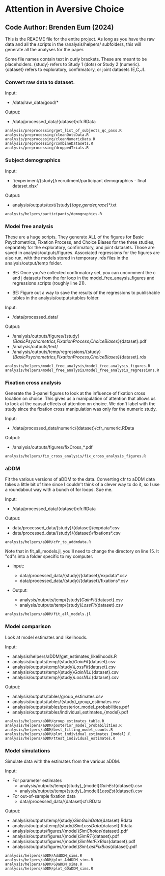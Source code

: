 # Attention in Aversive Choice
## Code Author: Brenden Eum (2024)

This is the README file for the entire project. As long as you have the raw data and all the scripts in the /analysis/helpers/ subfolders, this will generate all the analyses for the paper.

Some file names contain text in curly brackets. These are meant to be placeholders. {study} refers to Study 1 (dots) or Study 2 (numeric). {dataset} refers to exploratory, confirmatory, or joint datasets (E,C,J).

### Convert raw data to dataset.

Input:
- /data/raw_data/good/*

Output:
- /data/processed_data/{dataset}cfr.RData

```
analysis/preprocessing/get_list_of_subjects_qc_pass.R
analysis/preprocessing/cleanDotsData.R
analysis/preprocessing/cleanNumericData.R
analysis/preprocessing/combineDatasets.R
analysis/preprocessing/droppedTrials.R
```

### Subject demographics

Input:
- '/experiment/{study}/recruitment/participant demographics - final dataset.xlsx'

Output:
- analysis/outputs/text/{study}_{age,gender,race}_*.txt

```
analysis/helpers/participants/demographics.R
```

### Model free analysis

These are a huge scripts. They generate ALL of the figures for Basic Psychometrics, Fixation Process, and Choice Biases for the three studies, separately for the exploratory, confirmatory, and joint datasets. Those are saved in analysis/outputs/figures. Associated regressions for the figures are also run, with the models stored in temporary .rds files in the analysis/output/temp folder.

* BE: Once you've collected confirmatory set, you can uncomment the c and j datasets from the for loop in the model_free_anaysis_figures and regressions scripts (roughly line 21).

* BE: Figure out a way to save the results of the regressions to publishable tables in the analysis/outputs/tables folder.

Input:
- /data/processed_data/

Output:
- /analysis/outputs/figures/{study}_{BasicPsychometrics,FixationProcess,ChoiceBiases}_{dataset}.pdf
- /analysis/outputs/text/
- /analysis/outputs/temp/regressions/{study}_{BasicPsychometrics,FixationProcess,ChoiceBiases}_{dataset}.rds

```
analysis/helpers/model_free_analysis/model_free_analysis_figures.R
analysis/helpers/model_free_analysis/model_free_analysis_regressions.R
```

### Fixation cross analysis

Generate the 3-panel figures to look at the influence of fixation cross location on choice. This gives us a manipulation of attention that allows us to look at the causal effects of attention on choice. We don't label with the study since the fixation cross manipulation was only for the numeric study.

Input:
- /data/processed_data/numeric/{dataset}/cfr_numeric.RData

Output:
- /analysis/outputs/figures/fixCross_*.pdf

```
analysis/helpers/fix_cross_analysis/fix_cross_analysis_figures.R
```

### aDDM

Fit the various versions of aDDM to the data. Converting cfr to aDDM data takes a little bit of time since I couldn't think of a clever way to do it, so I use a roundabout way with a bunch of for loops. Sue me.

Input:
- /data/processed_data/{dataset}cfr.RData

Output:
- data/processed_data/{study}/{dataset}/expdata*.csv
- data/processed_data/{study}/{dataset}/fixations*.csv

```
analysis/helpers/aDDM/cfr_to_addmdata.R
```

Note that in fit_all_models.jl, you'll need to change the directory on line 15. It "cd"s into a folder specific to my computer.

- Input:
  - data/processed_data/{study}/{dataset}/expdata*.csv
  - data/processed_data/{study}/{dataset}/fixations*.csv

- Output:
  - analysis/outputs/temp/{study}_GainFit_{dataset}.csv
  - analysis/outputs/temp/{study}_LossFit_{dataset}.csv

```
analysis/helpers/aDDM/fit_all_models.jl
```

### Model comparison

Look at model estimates and likelihoods.

Input:
- analysis/helpers/aDDM/get_estimates_likelihoods.R
- analysis/outputs/temp/{study}_GainFit_{dataset}.csv
- analysis/outputs/temp/{study}_LossFit_{dataset}.csv
- analysis/outputs/temp/{study}_GainNLL_{dataset}.csv
- analysis/outputs/temp/{study}_LossNLL_{dataset}.csv

Output:
- analysis/outputs/tables/group_estimates.csv
- analysis/outputs/tables/{study}_group_estimates.csv
- analysis/outputs/tables/posterior_model_probabilities.pdf
- analysis/outputs/tables/individual_estimates_{model}.pdf

```
analysis/helpers/aDDM/group_estimates_table.R
analysis/helpers/aDDM/posterior_model_probabilities.R
analysis/helpers/aDDM/best_fitting_model_counts.R
analysis/helpers/aDDM/plot_individual_estimates_{model}.R
analysis/helpers/aDDM/ttest_individual_estimates.R
```

### Model simulations

Simulate data with the estimates from the various aDDM.

Input:
- For parameter estimates
  - analysis/outputs/temp/{study}_{model}_GainEst_{dataset}.csv
  - analysis/outputs/temp/{study}_{model}_LossEst_{dataset}.csv
- For out-of-sample fixation data
  - data/processed_data/{dataset}cfr.RData

Output:
- analysis/outputs/temp/{study}_SimGainData_{dataset}.Rdata
- analysis/outputs/temp/{study}_SimLossData_{dataset}.Rdata
- analysis/outputs/figures/{model}_SimChoice_{dataset}.pdf
- analysis/outputs/figures/{model}_SimRT_{dataset}.pdf
- analysis/outputs/figures/{model}_SimNetFixBias_{dataset}.pdf
- analysis/outputs/figures/{model}_SimLastFixBias_{dataset}.pdf
  
```
analysis/helpers/aDDM/AddDDM_sims.R
analysis/helpers/aDDM/plot_AddDDM_sims.R
analysis/helpers/aDDM/GDaDDM_sims.R
analysis/helpers/aDDM/plot_GDaDDM_sims.R
```